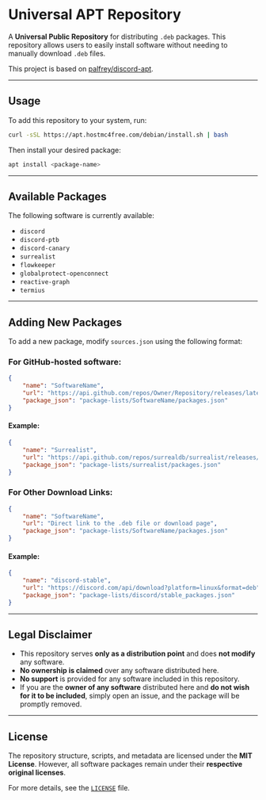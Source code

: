 # Universal APT Repository  

A **Universal Public Repository** for distributing `.deb` packages. This repository allows users to easily install software without needing to manually download `.deb` files.  

This project is based on [palfrey/discord-apt](https://github.com/palfrey/discord-apt).  

---

## **Usage**  

To add this repository to your system, run:  
```bash
curl -sSL https://apt.hostmc4free.com/debian/install.sh | bash
```
Then install your desired package:  
```bash
apt install <package-name>
```

---

## **Available Packages**  
The following software is currently available:  
- `discord`  
- `discord-ptb`  
- `discord-canary`  
- `surrealist`  
- `flowkeeper`  
- `globalprotect-openconnect`
- `reactive-graph`
- `termius`

---

## **Adding New Packages**  

To add a new package, modify `sources.json` using the following format:  

### **For GitHub-hosted software:**  
```json
{
    "name": "SoftwareName",
    "url": "https://api.github.com/repos/Owner/Repository/releases/latest",
    "package_json": "package-lists/SoftwareName/packages.json"
}
```
#### Example:
```json
{
    "name": "Surrealist",
    "url": "https://api.github.com/repos/surrealdb/surrealist/releases/latest",
    "package_json": "package-lists/surrealist/packages.json"
}
```

### **For Other Download Links:**  
```json
{
    "name": "SoftwareName",
    "url": "Direct link to the .deb file or download page",
    "package_json": "package-lists/SoftwareName/packages.json"
}
```
#### Example:
```json
{
    "name": "discord-stable",
    "url": "https://discord.com/api/download?platform=linux&format=deb",
    "package_json": "package-lists/discord/stable_packages.json"
}
```

---

## **Legal Disclaimer**  

- This repository serves **only as a distribution point** and does **not modify** any software.  
- **No ownership is claimed** over any software distributed here.  
- **No support** is provided for any software included in this repository.  
- If you are the **owner of any software** distributed here and **do not wish for it to be included**, simply open an issue, and the package will be promptly removed.  

---

## **License**  

The repository structure, scripts, and metadata are licensed under the **MIT License**. However, all software packages remain under their **respective original licenses**.  

For more details, see the [`LICENSE`](./LICENSE) file.  
